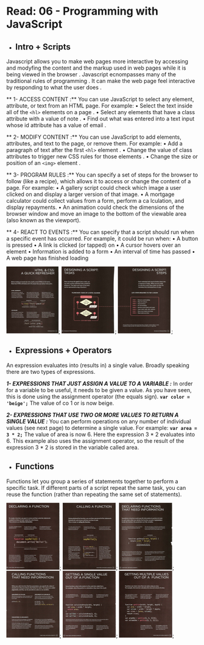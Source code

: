 # Read: 06 - Programming with JavaScript

- ## Intro + Scripts

Javascript allows you to make web pages more interactive by accessing and modyfing the content and the markup used in web pages while it is being viewed in the browser .
Javascript ecnompasses many of the traditional rules of programming .
It can make the web page feel interactive by responding to what the user does .

** 1- ACCESS CONTENT :** You can use JavaScript to select any element, attribute, or text from an
HTML page. For example:
• Select the text inside all of the `<hl>` elements on a page .
• Select any elements that have a class attribute with a value of note .
• Find out what was entered into a text input whose id attribute has a
value of email .

** 2- MODIFY CONTENT :** You can use JavaScript to add elements, attributes, and text to the
page, or remove them. For example:
• Add a paragraph of text after the first `<hl>` element .
• Change the value of class attributes to trigger new CSS rules for those elements .
• Change the size or position of an `<img>` element .

** 3- PROGRAM RULES :** You can specify a set of steps for the browser to follow (like a recipe), which allows it to access or change the content of a page. For example:
• A gallery script could check which image a user clicked on and display a larger version of that image.
• A mortgage calculator could collect values from a form, perform a
ca lculation, and display repayments.
• An animation could check the dimensions of the browser window and move an image to the bottom of the viewable area (also known as the viewport). 

** 4- REACT TO EVENTS :** You can specify that a script should run
when a specific event has occurred. For example, it could be run when:
• A button is pressed
• A link is clicked (or tapped) on
• A cursor hovers over an element
• Information is added to a form
• An interval of time has passed
• A web page has finished loading

![image](hcss.png);
![image](script.png);
![image](scr.png);

- ## Expressions + Operators

An expression evaluates into (results in) a single value. Broadly speaking there are two types of expressions. 

 ***1- EXPRESSIONS THAT JUST ASSIGN A VALUE TO A VARIABLE :***
 In order for a variable to be useful, it needs to be given a value. As you have seen, this is done using the assignment operator (the equals sign).
**`var color = 'beige';`**
The value of co 1 or is now beige.

***2- EXPRESSIONS THAT USE TWO OR MORE VALUES TO RETURN A SINGLE VALUE :***
You can perform operations on any number of individual values (see next page) to determine a single value. For example:
**`var area = 3 * 2;`**
The value of area is now 6.
Here the expression 3 * 2 evaluates into 6. This example also uses the assignment operator, so the result of the expression 3 * 2 is stored in the variable called area. 


- ## Functions 

Functions let you group a series of statements together to perform a specific task. If different parts of a script repeat the same task, you can reuse the function (rather than repeating the same set of statements).


![image](F1.png);
![image](F2.png);
![image](F3.png);
![image](F4.png);
![image](F5.png);
![image](F6.png);
